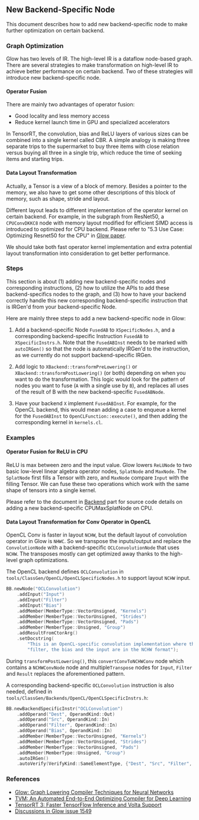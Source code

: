 ## New Backend-Specific Node


This document describes how to add new backend-specific node to make further optimization on certain backend.

### Graph Optimization

Glow has two levels of IR. The high-level IR is a dataflow node-based graph. There are several strategies to make transformation on high-level IR to achieve better performance on certain backend. Two of these strategies will introduce new backend-specific node.

#### Operator Fusion

There are mainly two advantages of operator fusion:

- Good locality and less memory access
- Reduce kernel launch time in GPU and specialized accelerators

In TensorRT, the convolution, bias and ReLU layers of various sizes can be combined into a single kernel called CBR. A simple analogy is making three separate trips to the supermarket to buy three items with close relation versus buying all three in a single trip, which reduce the time of seeking items and starting trips.

#### Data Layout Transformation

Actually, a Tensor is a view of a block of memory. Besides a pointer to the memory, we also have to get some other descriptions of this block of memory, such as shape, stride and layout.

Different layout leads to different implementation of the operator kernel on certain backend.
For example, in the subgraph from ResNet50, a `CPUConvDKKC8` node with memory layout modified for efficient SIMD access is introduced to optimized for CPU backend. Please refer to "5.3 Use Case: Optimizing Resnet50 for the CPU" in [Glow paper](https://arxiv.org/abs/1805.00907).

We should take both fast operator kernel implementation and extra potential layout transformation into consideration to get better performance.

### Steps

This section is about (1) adding new backend-specific nodes and corresponding instructions, (2) how to utilize the APIs to add these backend-specifics nodes to the graph, and (3) how to have your backend correctly handle this new corresponding backend-specific instruction that is IRGen'd from your backend-specific Node.

Here are mainly three steps to add a new backend-specific node in Glow:

1. Add a backend-specific Node `FusedAB` to `XSpecificNodes.h`, and a corresponding backend-specific Instruction `FusedAB` to `XSpecificInstrs.h`. Note that the `FusedABInst` needs to be marked with `autoIRGen()` so that the node is automatically IRGen'd to the instruction, as we currently do not support backend-specific IRGen.

2. Add logic to `XBackend::transformPreLowering()` or `XBackend::transformPostLowering()` (or both) depending on when you want to do the transformation. This logic would look for the pattern of nodes you want to fuse (`A` with a single use by `B`), and replaces all uses of the result of B with the new backend-specific `FusedABNode`.

3. Have your backend `X` implement `FusedABInst`. For example, for the OpenCL backend, this would mean adding a case to enqueue a kernel for the `FusedABInst` to `OpenCLFunction::execute()`, and then adding the corresponding kernel in `kernels.cl`.


### Examples

#### Operator Fusion for ReLU in CPU

ReLU is max between zero and the input value. Glow lowers `ReLUNode` to two basic low-level linear algebra operator nodes, `SplatNode` and `MaxNode`. The `SplatNode` first fills a Tensor with zero, and `MaxNode` compare `Input` with the filling Tensor. We can fuse these two operations which work with the same shape of tensors into a single kernel.

Please refer to the document in [Backend](https://github.com/pytorch/glow/blob/master/docs/Backends.md#backend-specific-nodes-and-instructions) part for source code details on adding a new backend-specific CPUMaxSplatNode on CPU.

#### Data Layout Transformation for Conv Operator in OpenCL

OpenCL Conv is faster in layout `NCHW`, but  the default layout of convolution operator in Glow is `NHWC`. So we transpose the inputs/output and replace the `ConvolutionNode` with a backend-specific `OCLConvolutionNode` that uses `NCHW`. The transposes mostly can get optimized away thanks to the high-level graph optimizations.

The OpenCL backend defines `OCLConvolution` in `tools/ClassGen/OpenCL/OpenCLSpecificNodes.h` to support layout `NCHW` input.

```cpp
BB.newNode("OCLConvolution")
    .addInput("Input")
    .addInput("Filter")
    .addInput("Bias")
    .addMember(MemberType::VectorUnsigned, "Kernels")
    .addMember(MemberType::VectorUnsigned, "Strides")
    .addMember(MemberType::VectorUnsigned, "Pads")
    .addMember(MemberType::Unsigned, "Group")
    .addResultFromCtorArg()
    .setDocstring(
        "This is an OpenCL-specific convolution implementation where the "
        "filter, the bias and the input are in the NCHW format");
```

During `transformPostLowering()`, this `convertConvToNCHWConv` node which contains a `NCHWConvNode` node and multiple`Transpose` nodes for `Input`, `Filter` and `Result` replaces the aforementioned pattern.

A corresponding backend-specific `OCLConvolution` instruction is also needed, defined in
`tools/ClassGen/Backends/OpenCL/OpenCLSpecificInstrs.h`:

```cpp
BB.newBackendSpecificInstr("OCLConvolution")
    .addOperand("Dest", OperandKind::Out)
    .addOperand("Src", OperandKind::In)
    .addOperand("Filter", OperandKind::In)
    .addOperand("Bias", OperandKind::In)
    .addMember(MemberType::VectorUnsigned, "Kernels")
    .addMember(MemberType::VectorUnsigned, "Strides")
    .addMember(MemberType::VectorUnsigned, "Pads")
    .addMember(MemberType::Unsigned, "Group")
    .autoIRGen()
    .autoVerify(VerifyKind::SameElementType, {"Dest", "Src", "Filter", "Bias"});

```


### References

- [Glow: Graph Lowering Compiler Techniques for Neural Networks](https://arxiv.org/abs/1805.00907)
- [TVM: An Automated End-to-End Optimizing Compiler for Deep Learning](https://arxiv.org/abs/1802.04799)
- [TensorRT 3: Faster TensorFlow Inference and Volta Support](https://devblogs.nvidia.com/tensorrt-3-faster-tensorflow-inference/)
- [Discussions in Glow issue 1549](https://github.com/pytorch/glow/issues/1549#issuecomment-416283664)
